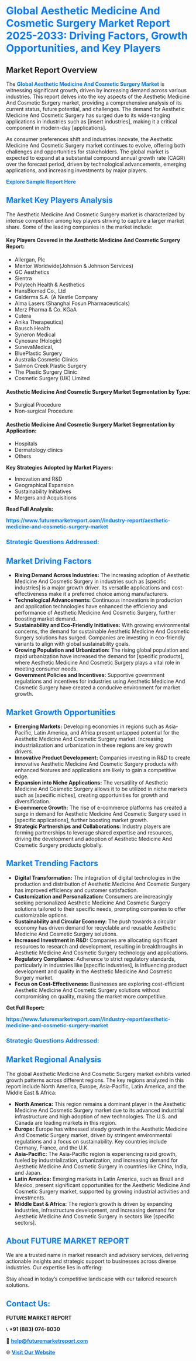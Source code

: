 <h1 style="color: #007BFF;">Global Aesthetic Medicine And Cosmetic Surgery Market Report 2025-2033: Driving Factors, Growth Opportunities, and Key Players</h1>

<section id="overview">
<h2>Market Report Overview</h2>
<p>The <a href="https://www.futuremarketreport.com//industry-report/aesthetic-medicine-and-cosmetic-surgery-market" style="color: #007BFF; text-decoration: none;"><strong>Global Aesthetic Medicine And Cosmetic Surgery Market</strong></a> is witnessing significant growth, driven by increasing demand across various industries. This report delves into the key aspects of the Aesthetic Medicine And Cosmetic Surgery market, providing a comprehensive analysis of its current status, future potential, and challenges. The demand for Aesthetic Medicine And Cosmetic Surgery has surged due to its wide-ranging applications in industries such as [insert industries], making it a critical component in modern-day [applications].</p>
<p>As consumer preferences shift and industries innovate, the Aesthetic Medicine And Cosmetic Surgery market continues to evolve, offering both challenges and opportunities for stakeholders. The global market is expected to expand at a substantial compound annual growth rate (CAGR) over the forecast period, driven by technological advancements, emerging applications, and increasing investments by major players.</p>
</section>

<section id="overview">
<p><a href="https://www.futuremarketreport.com//request-sample/reportId=47843" style="color: #007BFF; text-decoration: none;"><strong>Explore Sample Report Here</strong></a></p>
</section>

<section id="key-players">
<h2 style="color: #007BFF;">Market Key Players Analysis</h2>
<p>The Aesthetic Medicine And Cosmetic Surgery market is characterized by intense competition among key players striving to capture a larger market share. Some of the leading companies in the market include:</p>
<h4>Key Players Covered in the Aesthetic Medicine And Cosmetic Surgery Report:</h4>
<ul><li>Allergan, Plc</li><li>Mentor Worldwide(Johnson &amp; Johnson Services)</li><li>GC Aesthetics</li><li>Sientra</li><li>Polytech Health &amp; Aesthetics</li><li>HansBiomed Co., Ltd</li><li>Galderma S.A. (A Nestle Company</li><li>Alma Lasers (Shanghai Fosun Pharmaceuticals)</li><li>Merz Pharma &amp; Co. KGaA</li><li>Cutera</li><li>Anika Therapeutics)</li><li>Bausch Health</li><li>Syneron Medical</li><li>Cynosure (Hologic)</li><li>SunevaMedical,</li><li>BluePlastic Surgery</li><li>Australia Cosmetic Clinics</li><li>Salmon Creek Plastic Surgery</li><li>The Plastic Surgery Clinic</li><li>Cosmetic Surgery (UK) Limited</li></ul>
<h4>Aesthetic Medicine And Cosmetic Surgery Market Segmentation by Type:</h4>
<ul><li>Surgical Procedure</li><li>Non-surgical Procedure</li></ul>

<h4>Aesthetic Medicine And Cosmetic Surgery Market Segmentation by Application:</h4>
<ul><li>Hospitals</li><li>Dermatology clinics</li><li>Others</li></ul>
<p><strong>Key Strategies Adopted by Market Players:</strong></p>
<ul>
<li>Innovation and R&D</li>
<li>Geographical Expansion</li>
<li>Sustainability Initiatives</li>
<li>Mergers and Acquisitions</li>
</ul>
</section>

<section>
<p><strong>Read Full Analysis: </strong></p><a href="https://www.futuremarketreport.com//industry-report/aesthetic-medicine-and-cosmetic-surgery-market" style="color: #007BFF; text-decoration: none;"><strong>https://www.futuremarketreport.com//industry-report/aesthetic-medicine-and-cosmetic-surgery-market</strong></a>
<h3 style="color: #007BFF;">Strategic Questions Addressed:</h3>
</section>

<section id="driving-factors">
<h2 style="color: #007BFF;">Market Driving Factors</h2>
<ul>
<li><strong>Rising Demand Across Industries:</strong> The increasing adoption of Aesthetic Medicine And Cosmetic Surgery in industries such as [specific industries] is a major growth driver. Its versatile applications and cost-effectiveness make it a preferred choice among manufacturers.</li>
<li><strong>Technological Advancements:</strong> Continuous innovations in production and application technologies have enhanced the efficiency and performance of Aesthetic Medicine And Cosmetic Surgery, further boosting market demand.</li>
<li><strong>Sustainability and Eco-Friendly Initiatives:</strong> With growing environmental concerns, the demand for sustainable Aesthetic Medicine And Cosmetic Surgery solutions has surged. Companies are investing in eco-friendly variants to align with global sustainability goals.</li>
<li><strong>Growing Population and Urbanization:</strong> The rising global population and rapid urbanization have increased the demand for [specific products], where Aesthetic Medicine And Cosmetic Surgery plays a vital role in meeting consumer needs.</li>
<li><strong>Government Policies and Incentives:</strong> Supportive government regulations and incentives for industries using Aesthetic Medicine And Cosmetic Surgery have created a conducive environment for market growth.</li>
</ul>
</section>

<section id="growth-opportunities">
<h2 style="color: #007BFF;">Market Growth Opportunities</h2>
<ul>
<li><strong>Emerging Markets:</strong> Developing economies in regions such as Asia-Pacific, Latin America, and Africa present untapped potential for the Aesthetic Medicine And Cosmetic Surgery market. Increasing industrialization and urbanization in these regions are key growth drivers.</li>
<li><strong>Innovative Product Development:</strong> Companies investing in R&D to create innovative Aesthetic Medicine And Cosmetic Surgery products with enhanced features and applications are likely to gain a competitive edge.</li>
<li><strong>Expansion into Niche Applications:</strong> The versatility of Aesthetic Medicine And Cosmetic Surgery allows it to be utilized in niche markets such as [specific niches], creating opportunities for growth and diversification.</li>
<li><strong>E-commerce Growth:</strong> The rise of e-commerce platforms has created a surge in demand for Aesthetic Medicine And Cosmetic Surgery used in [specific applications], further boosting market growth.</li>
<li><strong>Strategic Partnerships and Collaborations:</strong> Industry players are forming partnerships to leverage shared expertise and resources, driving the development and adoption of Aesthetic Medicine And Cosmetic Surgery products globally.</li>
</ul>
</section>

<section id="trending-factors">
<h2 style="color: #007BFF;">Market Trending Factors</h2>
<ul>
<li><strong>Digital Transformation:</strong> The integration of digital technologies in the production and distribution of Aesthetic Medicine And Cosmetic Surgery has improved efficiency and customer satisfaction.</li>
<li><strong>Customization and Personalization:</strong> Consumers are increasingly seeking personalized Aesthetic Medicine And Cosmetic Surgery solutions tailored to their specific needs, prompting companies to offer customizable options.</li>
<li><strong>Sustainability and Circular Economy:</strong> The push towards a circular economy has driven demand for recyclable and reusable Aesthetic Medicine And Cosmetic Surgery solutions.</li>
<li><strong>Increased Investment in R&D:</strong> Companies are allocating significant resources to research and development, resulting in breakthroughs in Aesthetic Medicine And Cosmetic Surgery technology and applications.</li>
<li><strong>Regulatory Compliance:</strong> Adherence to strict regulatory standards, particularly in industries like [specific industries], is influencing product development and quality in the Aesthetic Medicine And Cosmetic Surgery market.</li>
<li><strong>Focus on Cost-Effectiveness:</strong> Businesses are exploring cost-efficient Aesthetic Medicine And Cosmetic Surgery solutions without compromising on quality, making the market more competitive.</li>
</ul>
</section>

<section>
<p><strong>Get Full Report: </strong></p><a href="https://www.futuremarketreport.com//industry-report/aesthetic-medicine-and-cosmetic-surgery-market" style="color: #007BFF; text-decoration: none;"><strong>https://www.futuremarketreport.com//industry-report/aesthetic-medicine-and-cosmetic-surgery-market</strong></a>
<h3 style="color: #007BFF;">Strategic Questions Addressed:</h3>
</section>


<section id="regional-analysis">
<h2 style="color: #007BFF;">Market Regional Analysis</h2>
<p>The global Aesthetic Medicine And Cosmetic Surgery market exhibits varied growth patterns across different regions. The key regions analyzed in this report include North America, Europe, Asia-Pacific, Latin America, and the Middle East & Africa:</p>
<ul>
<li><strong>North America:</strong> This region remains a dominant player in the Aesthetic Medicine And Cosmetic Surgery market due to its advanced industrial infrastructure and high adoption of new technologies. The U.S. and Canada are leading markets in this region.</li>
<li><strong>Europe:</strong> Europe has witnessed steady growth in the Aesthetic Medicine And Cosmetic Surgery market, driven by stringent environmental regulations and a focus on sustainability. Key countries include Germany, France, and the U.K.</li>
<li><strong>Asia-Pacific:</strong> The Asia-Pacific region is experiencing rapid growth, fueled by industrialization, urbanization, and increasing demand for Aesthetic Medicine And Cosmetic Surgery in countries like China, India, and Japan.</li>
<li><strong>Latin America:</strong> Emerging markets in Latin America, such as Brazil and Mexico, present significant opportunities for the Aesthetic Medicine And Cosmetic Surgery market, supported by growing industrial activities and investments.</li>
<li><strong>Middle East & Africa:</strong> The region’s growth is driven by expanding industries, infrastructure development, and increasing demand for Aesthetic Medicine And Cosmetic Surgery in sectors like [specific sectors].</li>
</ul>
</section>

<footer>
<h2 style="color: #007BFF;">About FUTURE MARKET REPORT</h2>
<p>We are a trusted name in market research and advisory services, delivering actionable insights and strategic support to businesses across diverse industries. Our expertise lies in offering:</p>

<p>Stay ahead in today’s competitive landscape with our tailored research solutions.</p>

<h2 style="color: #007BFF;">Contact Us:</h2>
<p><strong>FUTURE MARKET REPORT</strong></p>
<p>📞 <strong>+91 (883) 074-8030</strong></p>
<p>📧 <strong><a href="mailto:help@futuremarketreport.com" style="color: #007BFF;">help@futuremarketreport.com</a></strong></p>
<p>🌐 <strong><a href="https://www.futuremarketreport.com/" style="color: #007BFF;">Visit Our Website</a></strong></p>
</footer>